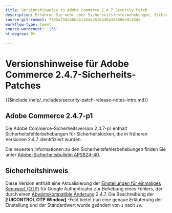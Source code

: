 ```yaml
---
title: Versionshinweise zu Adobe Commerce 2.4.7 Security Patch
description: Erfahren Sie mehr über Sicherheitsfehlerbehebungen, Sicherheitsverbesserungen und andere sicherheitsrelevante Updates, die in den Sicherheits-Patch-Versionen für Adobe Commerce Version 2.4.7 enthalten sind.
source-git-commit: 7705e750a466ab134ae2616a40a32880ee0c45de
workflow-type: tm+mt
source-wordcount: '136'
ht-degree: 0%

---
```



# Versionshinweise für Adobe Commerce 2.4.7-Sicherheits-Patches

{{$include /help/_includes/security-patch-release-notes-intro.md}}

## Adobe Commerce 2.4.7-p1

Die Adobe Commerce-Sicherheitsversion 2.4.7-p1 enthält Sicherheitsfehlerbehebungen für Sicherheitslücken, die in früheren Versionen 2.4.7 identifiziert wurden.

Die neuesten Informationen zu den Sicherheitsfehlerbehebungen finden Sie unter [Adobe-Sicherheitsbulletin APSB24-40](https://helpx.adobe.com/security/products/magento/apsb24-40.html).

## Sicherheitshinweis

Diese Version enthält eine Aktualisierung der [Einstellungen für einmaliges Kennwort (OTP)](https://experienceleague.adobe.com/en/docs/commerce-admin/systems/security/2fa/security-two-factor-authentication#google) für Google Authenticator zur Behebung eines Fehlers, der durch einen [Abwärtskompatible Änderung](https://developer.adobe.com/commerce/php/development/backward-incompatible-changes/highlights/#new-system-configuration-validation-for-two-factor-authentication-otp_window-value) 2.4.7. Die Beschreibung der **[!UICONTROL OTP Window]** -Feld bietet nun eine genaue Erläuterung der Einstellung und der Standardwert wurde geändert von `1` nach `29`.
